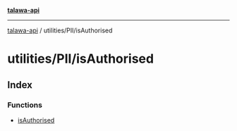 [**talawa-api**](../../../README.md)

***

[talawa-api](../../../modules.md) / utilities/PII/isAuthorised

# utilities/PII/isAuthorised

## Index

### Functions

- [isAuthorised](functions/isAuthorised.md)
